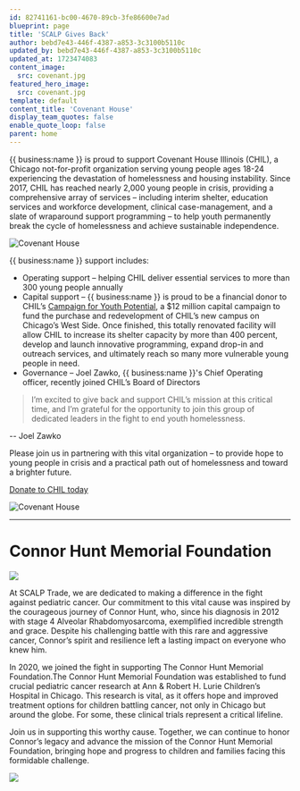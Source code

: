 ```yaml
---
id: 82741161-bc00-4670-89cb-3fe86600e7ad
blueprint: page
title: 'SCALP Gives Back'
author: bebd7e43-446f-4387-a853-3c3100b5110c
updated_by: bebd7e43-446f-4387-a853-3c3100b5110c
updated_at: 1723474083
content_image:
  src: covenant.jpg
featured_hero_image:
  src: covenant.jpg
template: default
content_title: 'Covenant House'
display_team_quotes: false
enable_quote_loop: false
parent: home
---
```


{{ business:name }} is proud to support Covenant House Illinois (CHIL), a Chicago not-for-profit organization serving young people ages 18-24 experiencing the devastation of homelessness and housing instability.
Since 2017, CHIL has reached nearly 2,000 young people in crisis, providing a comprehensive array of services – including interim shelter, education services and workforce development, clinical case-management, and a slate of wraparound support programming – to help youth permanently break the cycle of homelessness and achieve sustainable independence.

![Covenant House](/assets/covenant-3.jpg)

{{ business:name }} support includes:

- Operating support – helping CHIL deliver essential services to more than 300 young people annually
- Capital support – {{ business:name }} is proud to be a financial donor to CHIL’s [Campaign for Youth Potential](https://www.covenanthouseil.org/youthpotential), a $12 million capital campaign to fund the purchase and redevelopment of CHIL’s new campus on Chicago’s West Side. Once finished, this totally renovated facility will allow CHIL to increase its shelter capacity by more than 400 percent, develop and launch innovative programming, expand drop-in and outreach services, and ultimately reach so many more vulnerable young people in need.
- Governance – Joel Zawko, {{ business:name }}'s Chief Operating officer, recently joined CHIL’s Board of Directors

> I’m excited to give back and support CHIL’s mission at this critical time, and I’m grateful for the opportunity to join this group of dedicated leaders in the fight to end youth homelessness.

-- Joel Zawko

Please join us in partnering with this vital organization – to provide hope to young people in crisis and a practical path out of homelessness and toward a brighter future.

[Donate to CHIL today](https://www.covenanthouseil.org/donate)

![Covenant House](/assets/covenant-2.jpg)

---

# Connor Hunt Memorial Foundation

![](/assets/03ad996f-9149-4fc4-bb0e-42ac1268f770_2-large.jpeg)

At SCALP Trade, we are dedicated to making a difference in the fight against pediatric cancer. Our commitment to this vital cause was inspired by the courageous journey of Connor Hunt, who, since his diagnosis in 2012 with stage 4 Alveolar Rhabdomyosarcoma, exemplified incredible strength and grace. Despite his challenging battle with this rare and aggressive cancer, Connor’s spirit and resilience left a lasting impact on everyone who knew him.

In 2020, we joined the fight in supporting The Connor Hunt Memorial Foundation.The Connor Hunt Memorial Foundation was established to fund crucial pediatric cancer research at Ann & Robert H. Lurie Children’s Hospital in Chicago. This research is vital, as it offers hope and improved treatment options for children battling cancer, not only in Chicago but around the globe. For some, these clinical trials represent a critical lifeline.

Join us in supporting this worthy cause. Together, we can continue to honor Connor’s legacy and advance the mission of the Connor Hunt Memorial Foundation, bringing hope and progress to children and families facing this formidable challenge.

![](/assets/img-7071-3-large.jpeg)
